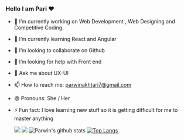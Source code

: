 ### Hello I am Pari ❤
- 🔭 I’m currently working on Web Development , Web Designing and Competitive Coding.
- 🌱 I’m currently learning React and Angular
- 👯 I’m looking to collaborate on Github
- 🤔 I’m looking for help with Front end
- 💬 Ask me about UX-UI 
- 📫 How to reach me: parwinakhtari7@gmail.com
- 😄 Pronouns: She / Her
- ⚡ Fun fact: I love learning new stuff so it is getting difficult for me to master anything 





  [<img src="https://img.shields.io/badge/linkedin-%230077B5.svg?&style=for-the-badge&logo=linkedin&logoColor=white" />](https://www.linkedin.com/in/parwin-akhtari-9599981a9/) [<img src = "https://img.shields.io/badge/instagram-%23E4405F.svg?&style=for-the-badge&logo=instagram&logoColor=white">](https://www.instagram.com/_.pari.19._/)
![Parwin's github stats](https://github-readme-stats.vercel.app/api?username=parwinakhtari&show_icons=true&theme=radical)
[![Top Langs](https://github-readme-stats.vercel.app/api/top-langs/?username=parwinakhtari&layout=compact)](https://github.com/parwinakhtari/github-readme-stats)

 


